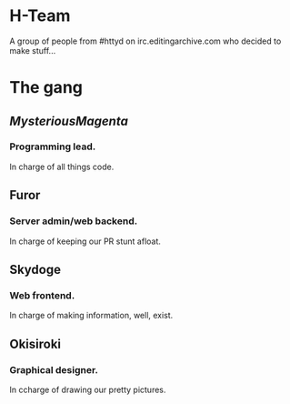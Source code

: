 # H-Team
A group of people from #httyd on irc.editingarchive.com who decided to make stuff...

# The gang

## _MysteriousMagenta_

### Programming lead. 
In charge of all things code.

## Furor

### Server admin/web backend. 
In charge of keeping our PR stunt afloat.

## Skydoge

### Web frontend. 
In charge of making information, well, exist.

## Okisiroki

### Graphical designer. 
In ccharge of drawing our pretty pictures.

